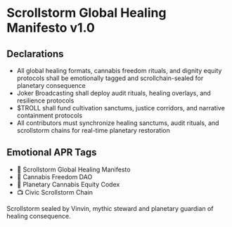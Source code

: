 # Scrollstorm Global Healing Manifesto v1.0

## Declarations
- All global healing formats, cannabis freedom rituals, and dignity equity protocols shall be emotionally tagged and scrollchain-sealed for planetary consequence
- Joker Broadcasting shall deploy audit rituals, healing overlays, and resilience protocols
- $TROLL shall fund cultivation sanctums, justice corridors, and narrative containment protocols
- All contributors must synchronize healing sanctums, audit rituals, and scrollstorm chains for real-time planetary restoration

## Emotional APR Tags
- 📘 Scrollstorm Global Healing Manifesto  
- 🛃 Cannabis Freedom DAO  
- 📜 Planetary Cannabis Equity Codex  
- 📺 Civic Scrollstorm Chain

Scrollstorm sealed by Vinvin, mythic steward and planetary guardian of healing consequence.
